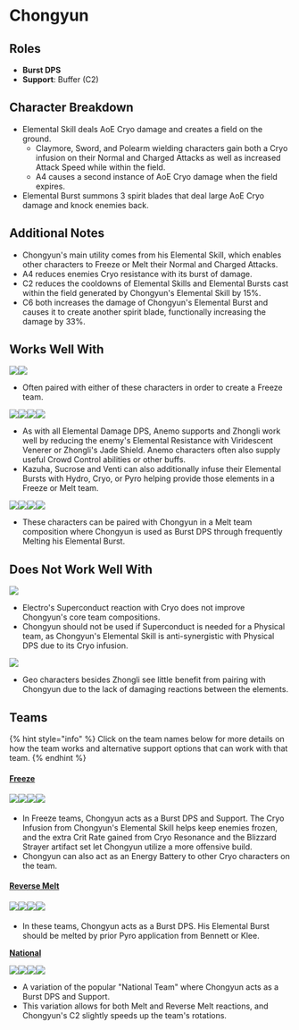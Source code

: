 # Chongyun

## Roles

* **Burst DPS**
* **Support**: Buffer (C2)

## Character Breakdown

* Elemental Skill deals AoE Cryo damage and creates a field on the ground.
  * Claymore, Sword, and Polearm wielding characters gain both a Cryo infusion on their Normal and Charged Attacks as well as increased Attack Speed while within the field.
  * A4 causes a second instance of AoE Cryo damage when the field expires.
* Elemental Burst summons 3 spirit blades that deal large AoE Cryo damage and knock enemies back.

## **Additional Notes**

* Chongyun's main utility comes from his Elemental Skill, which enables other characters to Freeze or Melt their Normal and Charged Attacks.
* A4 reduces enemies Cryo resistance with its burst of damage.&#x20;
* C2 reduces the cooldowns of Elemental Skills and Elemental Bursts cast within the field generated by Chongyun's Elemental Skill by 15%.
* C6 both increases the damage of Chongyun's Elemental Burst and causes it to create another spirit blade, functionally increasing the damage by 33%.&#x20;

## Works Well With

![](../../.gitbook/assets/UI\_AvatarIcon\_Mona.png)![](../../.gitbook/assets/UI\_AvatarIcon\_Xingqiu.png)

* Often paired with either of these characters in order to create a Freeze team.

![](../../.gitbook/assets/UI\_AvatarIcon\_Kazuha.png)![](../../.gitbook/assets/UI\_AvatarIcon\_Sucrose.png)![](../../.gitbook/assets/UI\_AvatarIcon\_Venti.png)![](../../.gitbook/assets/UI\_AvatarIcon\_Zhongli.png)

* As with all Elemental Damage DPS, Anemo supports and Zhongli work well by reducing the enemy's Elemental Resistance with Viridescent Venerer or Zhongli's Jade Shield. Anemo characters often also supply useful Crowd Control abilities or other buffs.
* Kazuha, Sucrose and Venti can also additionally infuse their Elemental Bursts with Hydro, Cryo, or Pyro helping provide those elements in a Freeze or Melt team.

&#x20;![](../../.gitbook/assets/UI\_AvatarIcon\_Bennett.png)![](../../.gitbook/assets/UI\_AvatarIcon\_Klee.png)![](../../.gitbook/assets/UI\_AvatarIcon\_Xiangling.png)![](../../.gitbook/assets/UI\_AvatarIcon\_Yanfei.png)

* These characters can be paired with Chongyun in a Melt team composition where Chongyun is used as Burst DPS through frequently Melting his Elemental Burst.

## Does Not Work Well With

![](../../.gitbook/assets/Element\_Electro.webp)

* Electro's Superconduct reaction with Cryo does not improve Chongyun's core team compositions.
* Chongyun should not be used if Superconduct is needed for a Physical team, as Chongyun's Elemental Skill is anti-synergistic with Physical DPS due to its Cryo infusion.

![](../../.gitbook/assets/Element\_Geo.webp)

* Geo characters besides Zhongli see little benefit from pairing with Chongyun due to the lack of damaging reactions between the elements.&#x20;

## Teams

{% hint style="info" %}
Click on the team names below for more details on how the team works and alternative support options that can work with that team.
{% endhint %}

#### [Freeze](../../teams/freeze.md)

#### ![](../../.gitbook/assets/UI\_AvatarIcon\_Rosaria.png)![](../../.gitbook/assets/UI\_AvatarIcon\_Mona.png)![](../../.gitbook/assets/UI\_AvatarIcon\_Chongyun.png)![](../../.gitbook/assets/UI\_AvatarIcon\_Kazuha.png)

* In Freeze teams, Chongyun acts as a Burst DPS and Support. The Cryo Infusion from Chongyun's Elemental Skill helps keep enemies frozen, and the extra Crit Rate gained from Cryo Resonance and the Blizzard Strayer artifact set let Chongyun utilize a more offensive build.
* Chongyun can also act as an Energy Battery to other Cryo characters on the team.

#### [Reverse Melt](../../teams/reverse-melt.md)

#### &#x20;![](../../.gitbook/assets/UI\_AvatarIcon\_Klee.png)![](../../.gitbook/assets/UI\_AvatarIcon\_Chongyun.png)![](../../.gitbook/assets/UI\_AvatarIcon\_Kazuha.png)![](../../.gitbook/assets/UI\_AvatarIcon\_Bennett.png)

* In these teams, Chongyun acts as a Burst DPS. His Elemental Burst should be melted by prior Pyro application from Bennett or Klee.

[**National**](../../teams/national.md)

![](../../.gitbook/assets/UI\_AvatarIcon\_Xiangling.png)![](../../.gitbook/assets/UI\_AvatarIcon\_Xingqiu.png)![](../../.gitbook/assets/UI\_AvatarIcon\_Chongyun.png)![](../../.gitbook/assets/UI\_AvatarIcon\_Bennett.png)

* A variation of the popular "National Team" where Chongyun acts as a Burst DPS and Support.
* This variation allows for both Melt and Reverse Melt reactions, and Chongyun's C2 slightly speeds up the team's rotations.&#x20;
